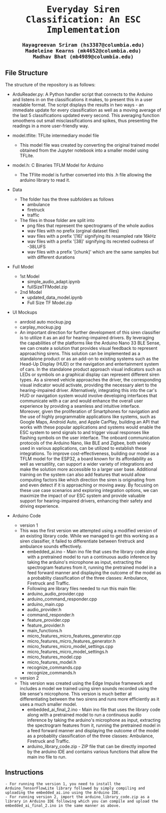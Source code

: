 
<div align="center">

<samp>

<h1>Everyday Siren Classification: An ESC Implementation</h1>

<h3> Hayagreevan Sriram  (hs3387@columbia.edu) <br> Madeleine Kearns (mk4652@columbia.edu) <br> Madhav Bhat (mb4989@columbia.edu)</h3>
</samp>   

</div>     


## File Structure
<!---------------------------------------------------------------------------------------------------------------->
The structure of the repository is as follows: 


- ArduReader.py: A Python handler script that connects to the Arduino and listens in on the classifications it makes, to present this in a user readable format. The script displays the results in two ways - an immediate update for every classification as well as a moving average of the last 5 classifications updated every second. This averaging function smoothens out small misclassifications and spikes, thus presenting the readings in a more user-friendly way.
- model.tflite: TFLite intermediary model file
	- This model file was created by converting the original trained model obtained from the Jupyter notebook into a smaller model using TFLite.
- model.h: C Binaries TFLM Model for Arduino 	
	- The TFlite model is further converted into this .h file allowing the arduino library to read it.

- Data
	- The folder has the three subfolders as follows
		- ambulance
		- firetruck
		- traffic
	- The files in those folder are split into
		- png files that represent the spectrograms of the whole audios
		- wav files with no prefix (orginal dataset files)
		- wav files with a prefix '[16]' signifying its resampled rate 16kHz
		- wav files with a prefix '[38]' signifying its recreted oudness of -38LUFS
		- wav files with a prefix '[chunk]' which are the same samples but with different durations
- Full Model
	- 1st Model
		- simple_audio_adapt.ipynb
		- fullSizeTFModel.zip
	- 2nd Model
		- updated_data_model.ipynb
		- Full Size TF Model.zip
		
- UI Mockups
	- anrdoid auto mockup.jpg
	- carplay_mockup.jpg
	- An important direction for further development of this siren classifier is to utilize it as an aid for hearing-impaired drivers. By leveraging the capabilities of the platforms like the Arduino Nano 33 BLE Sense, we can create a solution that provides visual feedback to represent approaching sirens. This solution can be implemented as a standalone product or as an add-on to existing systems such as the Head-Up Display (HUD) or the navigation and entertainment system of cars. In the standalone product approach visual indicators such as LEDs or symbols on a graphical display can represent different siren types. As a sirened vehicle approaches the driver, the corresponding visual indicator would activate, providing the necessary alert to the hearing-impaired driver. Alternatively, integrating this into the car's HUD or navigation system would involve developing interfaces that communicate with a car and would enhance the overall user experience by providing a seamless and intuitive interface. Moreover, given the proliferation of Smartphones for navigation and the use of highly programmable applications like systems, such as Google Maps, Android Auto, and Apple CarPlay, building an API that works with these popular applications and systems would enable the ESC system to send signals to and trigger visual responses like flashing symbols on the user interface. The onboard communication protocols of the Arduino Nano, like BLE and Zigbee, both widely used in various applications, can be utilized to establish these integrations. To improve cost-effectiveness, building our model as a TFLM model for the ESP32, a board known for its affordability as well as versatility, can support a wider variety of integrations and make the solution more accessible to a larger user base. Additional training on the system can also add features that would allow computing factors like which direction the siren is originating from and even detect if it is approaching or moving away. By focusing on these use case scenarios and exploring integration options, we can maximize the impact of our ESC system and provide valuable support for hearing-impaired drivers, enhancing their safety and driving experience.

- Arduino Code
	- version 1
	- This was the first version we attempted using a modified version of an existing library code. While we managed to get this working as a siren classifier, it failed to differentiate between firetruck and ambulance sounds effectively.
		- embedded_ai.ino - Main ino file that uses the library code along with a pretrained model to run a continuous audio inference by taking the arduino's microphone as input, extracting the spectrogram features from it, running the pretrained model in a feed forward manner and displaying the outcome of the model as a probablity classification of the three classes: Ambulance, Firetruck and Traffic.
		- Following are library files needed to run this main file:
		- arduino_audio_provider.cpp
		- arduino_command_responder.cpp
		- arduino_main.cpp
		- audio_provider.h
		- command_responder.h
		- feature_provider.cpp
		- feature_provider.h
		- main_functions.h
		- micro_features_micro_features_generator.cpp
		- micro_features_micro_features_generator.h
		- micro_features_micro_model_settings.cpp
		- micro_features_micro_model_settings.h
		- micro_features_model.cpp
		- micro_features_model.h
		- recognize_commands.cpp
		- recognize_commands.h
	- version 2
	- This version was created using the Edge Impulse framework and includes a model we trained using siren sounds recorded using the ble sense's microphone. This version is much better at differentiating between the two sirens and runs more efficiently as it uses a much smaller model.
		- embedded_ai_final_2.ino - Main ino file that uses the library code along with a pretrained model to run a continuous audio inference by taking the arduino's microphone as input, extracting the spectrogram features from it, running the pretrained model in a feed forward manner and displaying the outcome of the model as a probablity classification of the three classes: Ambulance, Firetruck and Traffic.
		- arduino_library_code.zip - ZIP file that can be directly imported by the arduino IDE and contains various functions that allow the main ino file to run.
		
## Instructions
	- For running the version 1, you need to install the Arduino_TensorFlowLite library followed by simply compiling and uploading the embedded_ai.ino using the Arduino IDE.
	- For running version 2, import the arduino_library_code.zip as a library in Arduino IDE following which you can compile and upload the embedded_ai_final_2.ino in the same manner as above.
	
